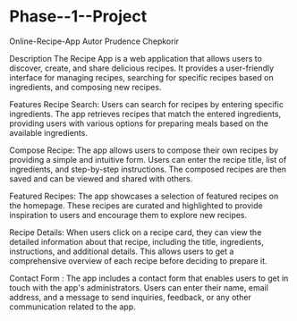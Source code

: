 # Phase--1--Project
Online-Recipe-App
Autor
Prudence Chepkorir 

Description
The Recipe App is a web application that allows users to discover, create, and share delicious recipes. It provides a user-friendly interface for managing recipes, searching for specific recipes based on ingredients, and composing new recipes.

Features
Recipe Search: Users can search for recipes by entering specific ingredients. The app retrieves recipes that match the entered ingredients, providing users with various options for preparing meals based on the available ingredients.

Compose Recipe: 
The app allows users to compose their own recipes by providing a simple and intuitive form. Users can enter the recipe title, list of ingredients, and step-by-step instructions. The composed recipes are then saved and can be viewed and shared with others.

Featured Recipes: 
The app showcases a selection of featured recipes on the homepage. These recipes are curated and highlighted to provide inspiration to users and encourage them to explore new recipes.

Recipe Details:
When users click on a recipe card, they can view the detailed information about that recipe, including the title, ingredients, instructions, and additional details. This allows users to get a comprehensive overview of each recipe before deciding to prepare it.

Contact Form
: The app includes a contact form that enables users to get in touch with the app's administrators. Users can enter their name, email address, and a message to send inquiries, feedback, or any other communication related to the app.
